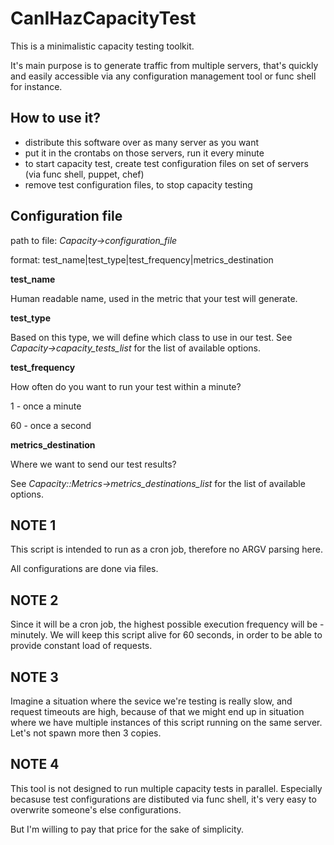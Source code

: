 CanIHazCapacityTest
===================

This is a minimalistic capacity testing toolkit.

It's main purpose is to generate traffic from multiple servers,
that's quickly and easily accessible via any configuration management
tool or func shell for instance.

How to use it?
-----------
 * distribute this software over as many server as you want
 * put it in the crontabs on those servers, run it every minute
 * to start capacity test, create test configuration files on set of servers (via func shell, puppet, chef)
 * remove test configuration files, to stop capacity testing

Configuration file
-----------
path to file: *Capacity->configuration_file*

format: test_name|test_type|test_frequency|metrics_destination

**test_name**

  Human readable name, used in the metric that your test will generate.

**test_type**

  Based on this type, we will define which class to use in our test.
  See *Capacity->capacity_tests_list* for the list of available options.

**test_frequency**

How often do you want to run your test within a minute?

  1 - once a minute

  60 - once a second

**metrics_destination**

  Where we want to send our test results?

  See *Capacity::Metrics->metrics_destinations_list* for the list of available options.


NOTE 1
-----------
This script is intended to run as a cron job,
therefore no ARGV parsing here.

All configurations are done via files.

NOTE 2
-----------
Since it will be a cron job,
the highest possible execution frequency will be - minutely.
We will keep this script alive for 60 seconds,
in order to be able to provide constant load of requests.

NOTE 3
-----------
Imagine a situation where the sevice we're testing is really slow,
and request timeouts are high, because of that we might end up in situation where we have
multiple instances of this script running on the same server.
Let's not spawn more then 3 copies.

NOTE 4
-----------
This tool is not designed to run multiple capacity tests in parallel.
Especially becasuse test configurations are distibuted via func shell,
it's very easy to overwrite someone's else configurations.

But I'm willing to pay that price for the sake of simplicity.
